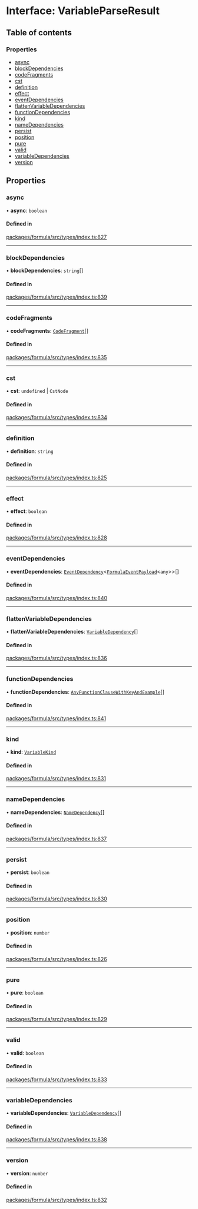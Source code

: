 # Interface: VariableParseResult

## Table of contents

### Properties

- [async](VariableParseResult.md#async)
- [blockDependencies](VariableParseResult.md#blockdependencies)
- [codeFragments](VariableParseResult.md#codefragments)
- [cst](VariableParseResult.md#cst)
- [definition](VariableParseResult.md#definition)
- [effect](VariableParseResult.md#effect)
- [eventDependencies](VariableParseResult.md#eventdependencies)
- [flattenVariableDependencies](VariableParseResult.md#flattenvariabledependencies)
- [functionDependencies](VariableParseResult.md#functiondependencies)
- [kind](VariableParseResult.md#kind)
- [nameDependencies](VariableParseResult.md#namedependencies)
- [persist](VariableParseResult.md#persist)
- [position](VariableParseResult.md#position)
- [pure](VariableParseResult.md#pure)
- [valid](VariableParseResult.md#valid)
- [variableDependencies](VariableParseResult.md#variabledependencies)
- [version](VariableParseResult.md#version)

## Properties

### <a id="async" name="async"></a> async

• **async**: `boolean`

#### Defined in

[packages/formula/src/types/index.ts:827](https://github.com/mashcard/mashcard/blob/main/packages/formula/src/types/index.ts#L827)

---

### <a id="blockdependencies" name="blockdependencies"></a> blockDependencies

• **blockDependencies**: `string`[]

#### Defined in

[packages/formula/src/types/index.ts:839](https://github.com/mashcard/mashcard/blob/main/packages/formula/src/types/index.ts#L839)

---

### <a id="codefragments" name="codefragments"></a> codeFragments

• **codeFragments**: [`CodeFragment`](../README.md#codefragment)[]

#### Defined in

[packages/formula/src/types/index.ts:835](https://github.com/mashcard/mashcard/blob/main/packages/formula/src/types/index.ts#L835)

---

### <a id="cst" name="cst"></a> cst

• **cst**: `undefined` \| `CstNode`

#### Defined in

[packages/formula/src/types/index.ts:834](https://github.com/mashcard/mashcard/blob/main/packages/formula/src/types/index.ts#L834)

---

### <a id="definition" name="definition"></a> definition

• **definition**: `string`

#### Defined in

[packages/formula/src/types/index.ts:825](https://github.com/mashcard/mashcard/blob/main/packages/formula/src/types/index.ts#L825)

---

### <a id="effect" name="effect"></a> effect

• **effect**: `boolean`

#### Defined in

[packages/formula/src/types/index.ts:828](https://github.com/mashcard/mashcard/blob/main/packages/formula/src/types/index.ts#L828)

---

### <a id="eventdependencies" name="eventdependencies"></a> eventDependencies

• **eventDependencies**: [`EventDependency`](EventDependency.md)<[`FormulaEventPayload`](FormulaEventPayload.md)<`any`\>\>[]

#### Defined in

[packages/formula/src/types/index.ts:840](https://github.com/mashcard/mashcard/blob/main/packages/formula/src/types/index.ts#L840)

---

### <a id="flattenvariabledependencies" name="flattenvariabledependencies"></a> flattenVariableDependencies

• **flattenVariableDependencies**: [`VariableDependency`](VariableDependency.md)[]

#### Defined in

[packages/formula/src/types/index.ts:836](https://github.com/mashcard/mashcard/blob/main/packages/formula/src/types/index.ts#L836)

---

### <a id="functiondependencies" name="functiondependencies"></a> functionDependencies

• **functionDependencies**: [`AnyFunctionClauseWithKeyAndExample`](../README.md#anyfunctionclausewithkeyandexample)[]

#### Defined in

[packages/formula/src/types/index.ts:841](https://github.com/mashcard/mashcard/blob/main/packages/formula/src/types/index.ts#L841)

---

### <a id="kind" name="kind"></a> kind

• **kind**: [`VariableKind`](../README.md#variablekind)

#### Defined in

[packages/formula/src/types/index.ts:831](https://github.com/mashcard/mashcard/blob/main/packages/formula/src/types/index.ts#L831)

---

### <a id="namedependencies" name="namedependencies"></a> nameDependencies

• **nameDependencies**: [`NameDependency`](NameDependency.md)[]

#### Defined in

[packages/formula/src/types/index.ts:837](https://github.com/mashcard/mashcard/blob/main/packages/formula/src/types/index.ts#L837)

---

### <a id="persist" name="persist"></a> persist

• **persist**: `boolean`

#### Defined in

[packages/formula/src/types/index.ts:830](https://github.com/mashcard/mashcard/blob/main/packages/formula/src/types/index.ts#L830)

---

### <a id="position" name="position"></a> position

• **position**: `number`

#### Defined in

[packages/formula/src/types/index.ts:826](https://github.com/mashcard/mashcard/blob/main/packages/formula/src/types/index.ts#L826)

---

### <a id="pure" name="pure"></a> pure

• **pure**: `boolean`

#### Defined in

[packages/formula/src/types/index.ts:829](https://github.com/mashcard/mashcard/blob/main/packages/formula/src/types/index.ts#L829)

---

### <a id="valid" name="valid"></a> valid

• **valid**: `boolean`

#### Defined in

[packages/formula/src/types/index.ts:833](https://github.com/mashcard/mashcard/blob/main/packages/formula/src/types/index.ts#L833)

---

### <a id="variabledependencies" name="variabledependencies"></a> variableDependencies

• **variableDependencies**: [`VariableDependency`](VariableDependency.md)[]

#### Defined in

[packages/formula/src/types/index.ts:838](https://github.com/mashcard/mashcard/blob/main/packages/formula/src/types/index.ts#L838)

---

### <a id="version" name="version"></a> version

• **version**: `number`

#### Defined in

[packages/formula/src/types/index.ts:832](https://github.com/mashcard/mashcard/blob/main/packages/formula/src/types/index.ts#L832)
